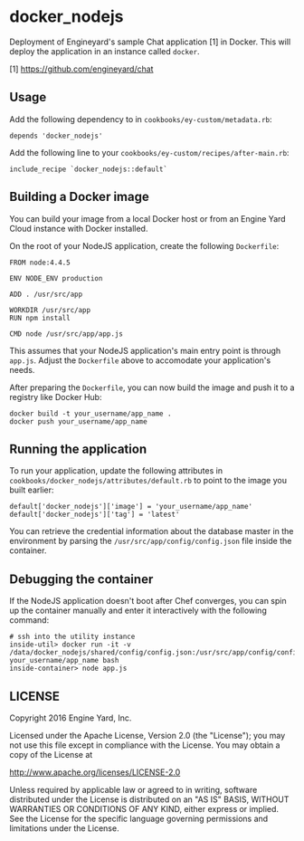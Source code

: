 # docker_nodejs

Deployment of Engineyard's sample Chat application [1] in Docker. This will
deploy the application in an instance called `docker`.

[1] https://github.com/engineyard/chat

## Usage

Add the following dependency to in `cookbooks/ey-custom/metadata.rb`:

```
depends 'docker_nodejs'
```

Add the following line to your `cookbooks/ey-custom/recipes/after-main.rb`:

```
include_recipe `docker_nodejs::default`
```

## Building a Docker image

You can build your image from a local Docker host or from an Engine Yard Cloud
instance with Docker installed.

On the root of your NodeJS application, create the following `Dockerfile`:

```
FROM node:4.4.5

ENV NODE_ENV production

ADD . /usr/src/app

WORKDIR /usr/src/app
RUN npm install

CMD node /usr/src/app/app.js
```

This assumes that your NodeJS application's main entry point is through
`app.js`. Adjust the `Dockerfile` above to accomodate your application's needs.


After preparing the `Dockerfile`, you can now build the image and push it to a 
registry like Docker Hub:


```
docker build -t your_username/app_name .
docker push your_username/app_name 
```

## Running the application

To run your application, update the following attributes in
`cookbooks/docker_nodejs/attributes/default.rb` to point to the image you built
earlier:

```
default['docker_nodejs']['image'] = 'your_username/app_name'
default['docker_nodejs']['tag'] = 'latest'

```

You can retrieve the credential information about the database master in the
environment by parsing the `/usr/src/app/config/config.json` file inside the container.

## Debugging the container

If the NodeJS application doesn't boot after Chef converges, you can spin up the
container manually and enter it interactively with the following command:

```
# ssh into the utility instance
inside-util> docker run -it -v /data/docker_nodejs/shared/config/config.json:/usr/src/app/config/config.json your_username/app_name bash
inside-container> node app.js
```

## LICENSE

Copyright 2016 Engine Yard, Inc.

Licensed under the Apache License, Version 2.0 (the "License");
you may not use this file except in compliance with the License.
You may obtain a copy of the License at

  http://www.apache.org/licenses/LICENSE-2.0

Unless required by applicable law or agreed to in writing, software
distributed under the License is distributed on an "AS IS" BASIS,
WITHOUT WARRANTIES OR CONDITIONS OF ANY KIND, either express or implied.
See the License for the specific language governing permissions and
limitations under the License.

